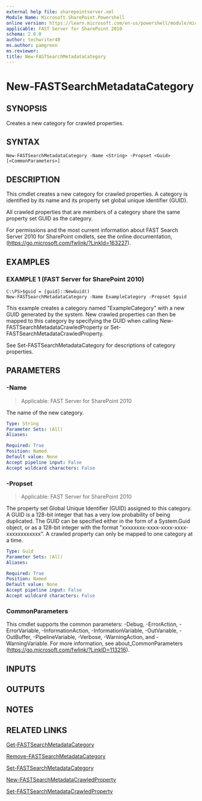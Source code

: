 ```yaml
---
external help file: sharepointserver.xml
Module Name: Microsoft.SharePoint.Powershell
online version: https://learn.microsoft.com/en-us/powershell/module/microsoft.sharepoint.powershell/new-fastsearchmetadatacategory
applicable: FAST Server for SharePoint 2010
schema: 2.0.0
author: techwriter40
ms.author: pamgreen
ms.reviewer:
title: New-FASTSearchMetadataCategory
---
```


# New-FASTSearchMetadataCategory

## SYNOPSIS
Creates a new category for crawled properties.

## SYNTAX

```
New-FASTSearchMetadataCategory -Name <String> -Propset <Guid> [<CommonParameters>]
```

## DESCRIPTION
This cmdlet creates a new category for crawled properties.
A category is identified by its name and its property set global unique identifier (GUID).

All crawled properties that are members of a category share the same property set GUID as the category.

For permissions and the most current information about FAST Search Server 2010 for SharePoint cmdlets, see the online documentation, (https://go.microsoft.com/fwlink/?LinkId=163227).

## EXAMPLES

### EXAMPLE 1 (FAST Server for SharePoint 2010)
```
C:\PS>$guid = [guid]::NewGuid()
New-FASTSearchMetadataCategory -Name ExampleCategory -Propset $guid
```

This example creates a category named "ExampleCategory" with a new GUID generated by the system.
New crawled properties can then be mapped to this category by specifying the GUID when calling New-FASTSearchMetadataCrawledProperty or Set-FASTSearchMetadataCrawledProperty.

See Set-FASTSearchMetadataCategory for descriptions of category properties.

## PARAMETERS

### -Name

> Applicable: FAST Server for SharePoint 2010

The name of the new category.

```yaml
Type: String
Parameter Sets: (All)
Aliases:

Required: True
Position: Named
Default value: None
Accept pipeline input: False
Accept wildcard characters: False
```

### -Propset

> Applicable: FAST Server for SharePoint 2010

The property set Global Unique Identifier (GUID) assigned to this category.
A GUID is a 128-bit integer that has a very low probability of being duplicated.
The GUID can be specified either in the form of a System.Guid object, or as a 128-bit integer with the format "xxxxxxxx-xxxx-xxxx-xxxx-xxxxxxxxxxxx".
A crawled property can only be mapped to one category at a time.

```yaml
Type: Guid
Parameter Sets: (All)
Aliases:

Required: True
Position: Named
Default value: None
Accept pipeline input: False
Accept wildcard characters: False
```

### CommonParameters
This cmdlet supports the common parameters: -Debug, -ErrorAction, -ErrorVariable, -InformationAction, -InformationVariable, -OutVariable, -OutBuffer, -PipelineVariable, -Verbose, -WarningAction, and -WarningVariable. For more information, see about_CommonParameters (https://go.microsoft.com/fwlink/?LinkID=113216).

## INPUTS

## OUTPUTS

## NOTES

## RELATED LINKS

[Get-FASTSearchMetadataCategory](Get-FASTSearchMetadataCategory.md)

[Remove-FASTSearchMetadataCategory](Remove-FASTSearchMetadataCategory.md)

[Set-FASTSearchMetadataCategory](Set-FASTSearchMetadataCategory.md)

[New-FASTSearchMetadataCrawledProperty](New-FASTSearchMetadataCrawledProperty.md)

[Set-FASTSearchMetadataCrawledProperty](Set-FASTSearchMetadataCrawledProperty.md)
